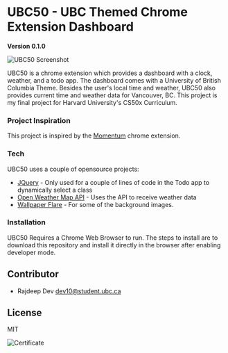 # UBC50 - UBC Themed Chrome Extension Dashboard

**Version 0.1.0**

![UBC50 Screenshot](http://blogs.ubc.ca/rajdeepdev/files/2020/10/ubc50.png)

UBC50 is a chrome extension which provides a dashboard with a clock, weather, and a todo app.
The dashboard comes with a University of British Columbia Theme.
Besides the user's local time and weather, UBC50 also provides current time and weather data for Vancouver, BC.
This project is my final project for Harvard University's CS50x Curriculum.

### Project Inspiration
This project is inspired by the [Momentum](https://momentumdash.com/) chrome extension.

### Tech
UBC50 uses a couple of opensource projects:
* [JQuery](https://jquery.com/) - Only used for a couple of lines of code in the Todo app to dynamically select a class
* [Open Weather Map API](https://openweathermap.org/) - Uses the API to receive weather data
* [Wallpaper Flare](https://www.wallpaperflare.com/) - For some of the background images.

### Installation
UBC50 Requires a Chrome Web Browser to run. The steps to install are to download this repository and install it directly in the browser after enabling developer mode.

## Contributor
- Rajdeep Dev <dev10@student.ubc.ca>

License
----
MIT

![Certificate](https://certificates.cs50.io/34cfe826-778e-47b2-855b-4975d392f372.png?size=letter)
